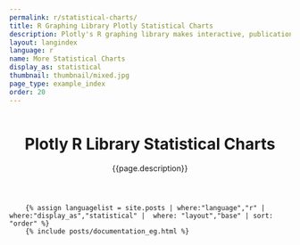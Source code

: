 ```yaml
---
permalink: r/statistical-charts/
title: R Graphing Library Plotly Statistical Charts
description: Plotly's R graphing library makes interactive, publication-quality graphs online. Examples of how to make statistical charts.
layout: langindex
language: r
name: More Statistical Charts
display_as: statistical
thumbnail: thumbnail/mixed.jpg
page_type: example_index
order: 20
---
```



<header class="--welcome">
	<div class="--welcome-body">
		<!--div.--wrap-inner-->
		<div class="--title">
			<div class="--category-img"><img src="https://plot.ly/gh-pages/documentation/static/images/r-small.png" alt=""></div>
			<div class="--body">
				<h1>Plotly R Library Statistical Charts</h1>
				<p>{{page.description}}</p>
			</div>
		</div>
	</div>
</header>

		{% assign languagelist = site.posts | where:"language","r" | where:"display_as","statistical" |  where: "layout","base" | sort: "order" %}
        {% include posts/documentation_eg.html %}
